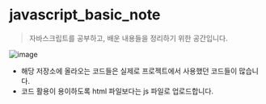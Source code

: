 # javascript_basic_note

> 자바스크립트를 공부하고, 배운 내용들을 정리하기 위한 공간입니다.



![image](https://user-images.githubusercontent.com/58945760/90205248-8d0bcc80-de1d-11ea-87ab-5e20cb02e945.png)



- 해당 저장소에 올라오는 코드들은 실제로 프로젝트에서 사용했던 코드들이 많습니다. 
- 코드 활용이 용이하도록 html 파일보다는 js 파일로 업로드합니다. 